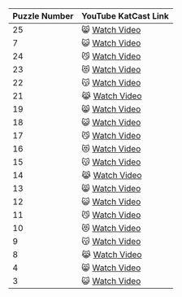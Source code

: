 

| Puzzle Number | YouTube KatCast Link                 |
|---------------|------------------------------|
| 25            | 😸 [Watch Video](https://youtu.be/vl-TCVfDM_c) |
| 7             | 😺 [Watch Video](https://youtu.be/rQ1aMzpa33c) |
| 24            | 😼 [Watch Video](https://youtu.be/gPe98BjCtp8) |
| 23            | 😻 [Watch Video](https://youtu.be/LBOfbBzCS6Y) |
| 22            | 😽 [Watch Video](https://youtu.be/XqVBIPxFozk) |
| 21            | 😹 [Watch Video](https://youtu.be/WFJ93xFFc9M) |
| 19            | 😸 [Watch Video](https://youtu.be/KTG5xDrf34I) |
| 18            | 😺 [Watch Video](https://youtu.be/fQrVq9jJHeA) |
| 17            | 😼 [Watch Video](https://youtu.be/6oC4k8ot3X0) |
| 16            | 😻 [Watch Video](https://youtu.be/LWHsYmqtEnY) |
| 15            | 😽 [Watch Video](https://youtu.be/vKyrNMxyLXA) |
| 14            | 😹 [Watch Video](https://youtu.be/_Ar1byr6XZg) |
| 13            | 😸 [Watch Video](https://youtu.be/1O8FrSp8lb0) |
| 12            | 😺 [Watch Video](https://youtu.be/qKsKRl7WfmY) |
| 11            | 😼 [Watch Video](https://youtu.be/VOahESJS-vc) |
| 10            | 😻 [Watch Video](https://youtu.be/eeJdby3H6o4) |
| 9             | 😽 [Watch Video](https://youtu.be/FIMdUs8IYuQ) |
| 8             | 😹 [Watch Video](https://youtu.be/cgPpC-gzvQA) |
| 4             | 😸 [Watch Video](https://youtu.be/rcj9UfDP0Eo) |
| 3             | 😺 [Watch Video](https://youtu.be/N-P3SlLzNpM) |
